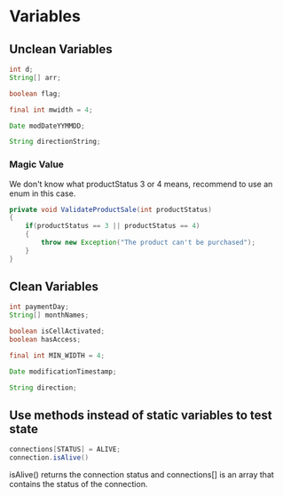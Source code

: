 # Variables

## Unclean Variables

```java
int d;
String[] arr;

boolean flag;

final int mwidth = 4;

Date modDateYYMMDD;

String directionString;
```

### Magic Value

We don't know what productStatus 3 or 4 means, recommend to use an enum in this case.

```java
private void ValidateProductSale(int productStatus)
{
    if(productStatus == 3 || productStatus == 4)
    {
        throw new Exception("The product can't be purchased");
    }
}
```


## Clean Variables

```java
int paymentDay;
String[] monthNames;

boolean isCellActivated;
boolean hasAccess;

final int MIN_WIDTH = 4;

Date modificationTimestamp;

String direction;
```

## Use methods instead of static variables to test state

```java
connections[STATUS] = ALIVE;
connection.isAlive()
```

isAlive() returns the connection status and connections[] is an array that contains the status of the connection.